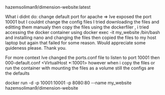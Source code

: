 hazemsoliman9/dimension-website:latest


What i didnt do: change default port for apache => Ive exposed the port 10001 but I couldnt change the config files I tried downloading the files and editting them manualy then copy the files using the dockerfiler , i tried accessing the docker container using docker exec -it my_website /bin/bash and installing nano and changing the files then copied the files to my host laptop but again that failed for some reason. Would appreciate some guideness please. Thank you. 

For more context Ive changed the ports.conf file to listen to port 10001 then 000-default.conf <VirtualHost *:10001> however when i copy the files or run the container with mounting the files as a volume still the configs are the defaults

docker run -d -p 10001:10001 -p 8080:80 --name my_website hazemsoliman9/dimension-website
